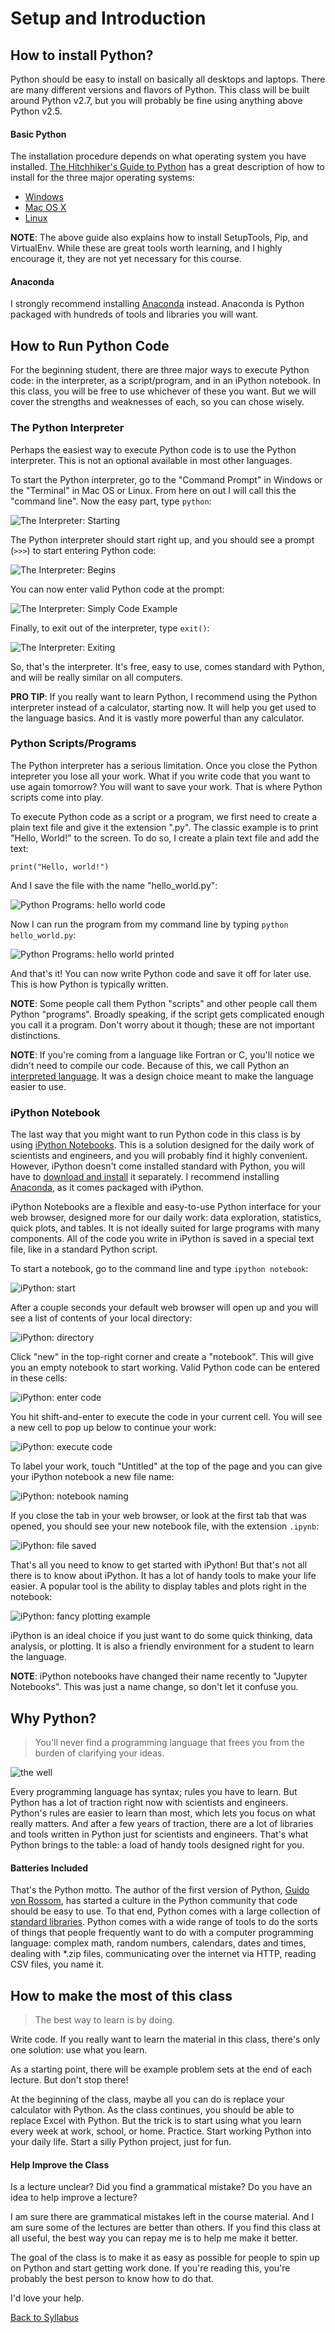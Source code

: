 # Setup and Introduction

## How to install Python?

Python should be easy to install on basically all desktops and laptops. There are many different versions and flavors of Python. This class will be built around Python v2.7, but you will probably be fine using anything above Python v2.5.

#### Basic Python

The installation procedure depends on what operating system you have installed. [The Hitchhiker's Guide to Python](http://docs.python-guide.org/en/latest/) has a great description of how to install for the three major operating systems:

 * [Windows](http://docs.python-guide.org/en/latest/starting/install/win/)
 * [Mac OS X](http://docs.python-guide.org/en/latest/starting/install/osx/)
 * [Linux](http://docs.python-guide.org/en/latest/starting/install/linux/)

**NOTE**: The above guide also explains how to install SetupTools, Pip, and VirtualEnv. While these are great tools worth learning, and I highly encourage it, they are not yet necessary for this course.

#### Anaconda

I strongly recommend installing [Anaconda](http://docs.continuum.io/anaconda/install.html) instead. Anaconda is Python packaged with hundreds of tools and libraries you will want.

## How to Run Python Code

For the beginning student, there are three major ways to execute Python code: in the interpreter, as a script/program, and in an iPython notebook. In this class, you will be free to use whichever of these you want. But we will cover the strengths and weaknesses of each, so you can chose wisely.

### The Python Interpreter

Perhaps the easiest way to execute Python code is to use the Python interpreter. This is not an optional available in most other languages.

To start the Python interpreter, go to the "Command Prompt" in Windows or the "Terminal" in Mac OS or Linux. From here on out I will call this the "command line". Now the easy part, type `python`:

![The Interpreter: Starting](../../resources/terminal_1_command_line.png)

The Python interpreter should start right up, and you should see a prompt (`>>>`) to start entering Python code:

![The Interpreter: Begins](../../resources/terminal_2_python.png)

You can now enter valid Python code at the prompt:

![The Interpreter: Simply Code Example](../../resources/terminal_3_example.png)

Finally, to exit out of the interpreter, type `exit()`:

![The Interpreter: Exiting](../../resources/terminal_4_exit.png)

So, that's the interpreter. It's free, easy to use, comes standard with Python, and will be really similar on all computers.

**PRO TIP**: If you really want to learn Python, I recommend using the Python interpreter instead of a calculator, starting now. It will help you get used to the language basics. And it is vastly more powerful than any calculator.

### Python Scripts/Programs

The Python interpreter has a serious limitation. Once you close the Python intepreter you lose all your work. What if you write code that you want to use again tomorrow? You will want to save your work. That is where Python scripts come into play.

To execute Python code as a script or a program, we first need to create a plain text file and give it the extension ".py". The classic example is to print "Hello, World!" to the screen. To do so, I create a plain text file and add the text:

    print("Hello, world!")

And I save the file with the name "hello_world.py":

![Python Programs: hello world code](../../resources/program_2_enter_text.png)

Now I can run the program from my command line by typing `python hello_world.py`:

![Python Programs: hello world printed](../../resources/program_3_execute.png)

And that's it! You can now write Python code and save it off for later use. This is how Python is typically written.

**NOTE**: Some people call them Python "scripts" and other people call them Python "programs". Broadly speaking, if the script gets complicated enough you call it a program. Don't worry about it though; these are not important distinctions.

**NOTE**: If you're coming from a language like Fortran or C, you'll notice we didn't need to compile our code. Because of this, we call Python an [interpreted language](https://en.wikipedia.org/wiki/Interpreted_language). It was a design choice meant to make the language easier to use.

### iPython Notebook

The last way that you might want to run Python code in this class is by using [iPython Notebooks](http://ipython.org/ipython-doc/stable/notebook/index.html). This is a solution designed for the daily work of scientists and engineers, and you will probably find it highly convenient. However, iPython doesn't come installed standard with Python, you will have to [download and install](http://jupyter.readthedocs.io/en/latest/install.html) it separately. I recommend installing [Anaconda](http://docs.continuum.io/anaconda/install.html), as it comes packaged with iPython.

iPython Notebooks are a flexible and easy-to-use Python interface for your web browser, designed more for our daily work: data exploration, statistics, quick plots, and tables. It is not ideally suited for large programs with many components. All of the code you write in iPython is saved in a special text file, like in a standard Python script.

To start a notebook, go to the command line and type `ipython notebook`:

![iPython: start](../../resources/ipython_0_start.png)

After a couple seconds your default web browser will open up and you will see a list of contents of your local directory:

![iPython: directory](../../resources/ipython_1_blank_start.png)

Click "new" in the top-right corner and create a "notebook". This will give you an empty notebook to start working. Valid Python code can be entered in these cells:

![iPython: enter code](../../resources/ipython_2_basic_python.png)

You hit shift-and-enter to execute the code in your current cell. You will see a new cell to pop up below to continue your work:

![iPython: execute code](../../resources/ipython_3_running_code.png)

To label your work, touch "Untitled" at the top of the page and you can give your iPython notebook a new file name:

![iPython: notebook naming](../../resources/ipython_4_give_it_a_name.png)

If you close the tab in your web browser, or look at the first tab that was opened, you should see your new notebook file, with the extension `.ipynb`:

![iPython: file saved](../../resources/ipython_5_file_saved.png)

That's all you need to know to get started with iPython! But that's not all there is to know about iPython. It has a lot of handy tools to make your life easier. A popular tool is the ability to display tables and plots right in the notebook:

![iPython: fancy plotting example](../../resources/ipython_6_plotting.png)

iPython is an ideal choice if you just want to do some quick thinking, data analysis, or plotting. It is also a friendly environment for a student to learn the language.

**NOTE**: iPython notebooks have changed their name recently to "Jupyter Notebooks". This was just a name change, so don't let it confuse you.

## Why Python?

> You'll never find a programming language that frees you from the burden of clarifying your ideas.

![the well](http://imgs.xkcd.com/comics/well_2.png)

Every programming language has syntax; rules you have to learn. But Python has a lot of traction right now with scientists and engineers. Python's rules are easier to learn than most, which lets you focus on what really matters. And after a few years of traction, there are a lot of libraries and tools written in Python just for scientists and engineers. That's what Python brings to the table: a load of handy tools designed right for you.

#### Batteries Included

That's the Python motto. The author of the first version of Python, [Guido von Rossom](http://en.wikipedia.org/wiki/Benevolent_dictator_for_life), has started a culture in the Python community that code should be easy to use. To that end, Python comes with a large collection of [standard libraries](https://en.wikipedia.org/wiki/Standard_library). Python comes with a wide range of tools to do the sorts of things that people frequently want to do with a computer programming language: complex math, random numbers, calendars, dates and times, dealing with *.zip files, communicating over the internet via HTTP, reading CSV files, you name it.

## How to make the most of this class

> The best way to learn is by doing.

Write code. If you really want to learn the material in this class, there's only one solution: use what you learn.

As a starting point, there will be example problem sets at the end of each lecture. But don't stop there!

At the beginning of the class, maybe all you can do is replace your calculator with Python. As the class continues, you should be able to replace Excel with Python. But the trick is to start using what you learn every week at work, school, or home. Practice. Start working Python into your daily life. Start a silly Python project, just for fun.

#### Help Improve the Class

Is a lecture unclear? Did you find a grammatical mistake? Do you have an idea to help improve a lecture?

I am sure there are grammatical mistakes left in the course material. And I am sure some of the lectures are better than others. If you find this class at all useful, the best way you can repay me is to help me make it better.

The goal of the class is to make it as easy as possible for people to spin up on Python and start getting work done. If you're reading this, you're probably the best person to know how to do that.

I'd love your help.


[Back to Syllabus](../../README.md)
